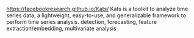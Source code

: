 
https://facebookresearch.github.io/Kats/
Kats is a toolkit to analyze time series data, a lightweight, easy-to-use, and generalizable framework to perform time series analysis. 
 detection, forecasting, feature extraction/embedding, multivariate analysis
